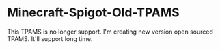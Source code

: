 # Minecraft-Spigot-Old-TPAMS

This TPAMS is no longer support.
I'm creating new version open sourced TPAMS.
It'll support long time.
